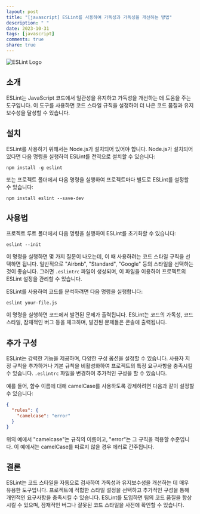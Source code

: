 ```yaml
---
layout: post
title: "[javascript] ESLint를 사용하여 가독성과 가독성을 개선하는 방법"
description: " "
date: 2023-10-31
tags: [javascript]
comments: true
share: true
---
```


![ESLint Logo](https://eslint.org/assets/img/logo.svg)

## 소개

ESLint는 JavaScript 코드에서 일관성을 유지하고 가독성을 개선하는 데 도움을 주는 도구입니다. 이 도구를 사용하면 코드 스타일 규칙을 설정하여 더 나은 코드 품질과 유지보수성을 달성할 수 있습니다.

## 설치

ESLint를 사용하기 위해서는 Node.js가 설치되어 있어야 합니다. Node.js가 설치되어 있다면 다음 명령을 실행하여 ESLint를 전역으로 설치할 수 있습니다:

```shell
npm install -g eslint
```

또는 프로젝트 폴더에서 다음 명령을 실행하여 프로젝트마다 별도로 ESLint를 설정할 수 있습니다:

```shell
npm install eslint --save-dev
```

## 사용법

프로젝트 루트 폴더에서 다음 명령을 실행하여 ESLint를 초기화할 수 있습니다:

```shell
eslint --init
```

이 명령을 실행하면 몇 가지 질문이 나오는데, 이 때 사용하려는 코드 스타일 규칙을 선택하면 됩니다. 일반적으로 "Airbnb", "Standard", "Google" 등의 스타일을 선택하는 것이 좋습니다. 그러면 `.eslintrc` 파일이 생성되며, 이 파일을 이용하여 프로젝트의 ESLint 설정을 관리할 수 있습니다.

ESLint를 사용하여 코드를 분석하려면 다음 명령을 실행합니다:

```shell
eslint your-file.js
```

이 명령을 실행하면 코드에서 발견된 문제가 출력됩니다. ESLint는 코드의 가독성, 코드 스타일, 잠재적인 버그 등을 체크하며, 발견된 문제들은 콘솔에 출력됩니다.

## 추가 구성

ESLint는 강력한 기능을 제공하며, 다양한 구성 옵션을 설정할 수 있습니다. 사용자 지정 규칙을 추가하거나 기본 규칙을 비활성화하여 프로젝트의 특정 요구사항을 충족시킬 수 있습니다. `.eslintrc` 파일을 변경하여 추가적인 구성을 할 수 있습니다.

예를 들어, 함수 이름에 대해 camelCase를 사용하도록 강제하려면 다음과 같이 설정할 수 있습니다:

```json
{
  "rules": {
    "camelcase": "error"
  }
}
```

위의 예에서 "camelcase"는 규칙의 이름이고, "error"는 그 규칙을 적용할 수준입니다. 이 예에서는 camelCase를 따르지 않을 경우 에러로 간주됩니다.

## 결론

ESLint는 코드 스타일을 자동으로 검사하여 가독성과 유지보수성을 개선하는 데 매우 유용한 도구입니다. 프로젝트에 적합한 스타일 설정을 선택하고 추가적인 구성을 통해 개인적인 요구사항을 충족시킬 수 있습니다. ESLint를 도입하면 팀의 코드 품질을 향상시킬 수 있으며, 잠재적인 버그나 잘못된 코드 스타일을 사전에 확인할 수 있습니다.